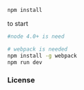 
```sh
npm install 
```

to start

```sh
#node 4.0+ is need

# webpack is needed 
npm install -g webpack
npm run dev
```




### License


